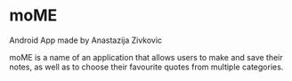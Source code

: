 # moME
Android App made by Anastazija Zivkovic

moME is a name of an application that allows users to make and save their notes, as well as to choose their favourite quotes from multiple categories. 
